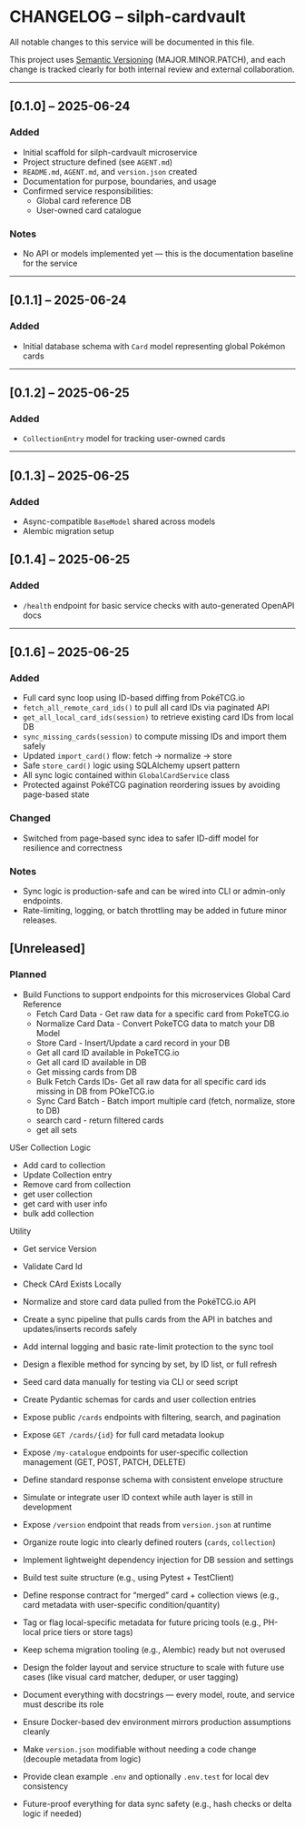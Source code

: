 # CHANGELOG – silph-cardvault

All notable changes to this service will be documented in this file.

This project uses [Semantic Versioning](https://semver.org/) (MAJOR.MINOR.PATCH), and each change is tracked clearly for both internal review and external collaboration.

---

## [0.1.0] – 2025-06-24
### Added
- Initial scaffold for silph-cardvault microservice
- Project structure defined (see `AGENT.md`)
- `README.md`, `AGENT.md`, and `version.json` created
- Documentation for purpose, boundaries, and usage
- Confirmed service responsibilities:
  - Global card reference DB
  - User-owned card catalogue

### Notes
- No API or models implemented yet — this is the documentation baseline for the service

---

## [0.1.1] – 2025-06-24
### Added
- Initial database schema with `Card` model representing global Pokémon cards

---

## [0.1.2] – 2025-06-25
### Added
- `CollectionEntry` model for tracking user-owned cards

---

## [0.1.3] – 2025-06-25
### Added
- Async-compatible `BaseModel` shared across models
- Alembic migration setup

## [0.1.4] – 2025-06-25
### Added
- `/health` endpoint for basic service checks with auto-generated OpenAPI docs
---

## [0.1.6] – 2025-06-25
### Added
- Full card sync loop using ID-based diffing from PokéTCG.io
- `fetch_all_remote_card_ids()` to pull all card IDs via paginated API
- `get_all_local_card_ids(session)` to retrieve existing card IDs from local DB
- `sync_missing_cards(session)` to compute missing IDs and import them safely
- Updated `import_card()` flow: fetch → normalize → store
- Safe `store_card()` logic using SQLAlchemy upsert pattern
- All sync logic contained within `GlobalCardService` class
- Protected against PokéTCG pagination reordering issues by avoiding page-based state

### Changed
- Switched from page-based sync idea to safer ID-diff model for resilience and correctness

### Notes
- Sync logic is production-safe and can be wired into CLI or admin-only endpoints.
- Rate-limiting, logging, or batch throttling may be added in future minor releases.

## [Unreleased]
### Planned
- Build Functions to support endpoints for this microservices
Global Card Reference
  - Fetch Card Data  - Get raw data for a specific card from PokeTCG.io
  - Normalize Card Data - Convert PokeTCG data to match your DB Model
  - Store Card - Insert/Update a card record in your DB
  - Get all card ID available in PokeTCG.io
  - Get all card ID available in DB
  - Get missing cards from DB
  - Bulk Fetch Cards IDs- Get all raw data for all specific card ids missing in DB from POkeTCG.io
  - Sync Card Batch - Batch import multiple card (fetch, normalize, store to DB)
  - search card - return filtered cards
  - get all sets

USer Collection Logic
  - Add card to collection
  - Update Collection entry
  - Remove card from collection
  - get user collection
  - get card with user info
  - bulk add collection

Utility
  - Get service Version
  - Validate Card Id
  - Check CArd Exists Locally

- Normalize and store card data pulled from the PokéTCG.io API
- Create a sync pipeline that pulls cards from the API in batches and updates/inserts records safely
- Add internal logging and basic rate-limit protection to the sync tool
- Design a flexible method for syncing by set, by ID list, or full refresh
- Seed card data manually for testing via CLI or seed script
- Create Pydantic schemas for cards and user collection entries
- Expose public `/cards` endpoints with filtering, search, and pagination
- Expose `GET /cards/{id}` for full card metadata lookup
- Expose `/my-catalogue` endpoints for user-specific collection management (GET, POST, PATCH, DELETE)
- Define standard response schema with consistent envelope structure
- Simulate or integrate user ID context while auth layer is still in development
- Expose `/version` endpoint that reads from `version.json` at runtime
- Organize route logic into clearly defined routers (`cards`, `collection`)
- Implement lightweight dependency injection for DB session and settings
- Build test suite structure (e.g., using Pytest + TestClient)
- Define response contract for “merged” card + collection views (e.g., card metadata with user-specific condition/quantity)
- Tag or flag local-specific metadata for future pricing tools (e.g., PH-local price tiers or store tags)
- Keep schema migration tooling (e.g., Alembic) ready but not overused
- Design the folder layout and service structure to scale with future use cases (like visual card matcher, deduper, or user tagging)
- Document everything with docstrings — every model, route, and service must describe its role
- Ensure Docker-based dev environment mirrors production assumptions cleanly
- Make `version.json` modifiable without needing a code change (decouple metadata from logic)
- Provide clean example `.env` and optionally `.env.test` for local dev consistency
- Future-proof everything for data sync safety (e.g., hash checks or delta logic if needed)

